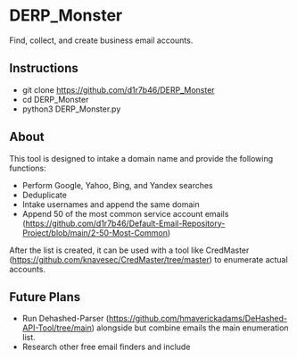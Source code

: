# DERP_Monster
Find, collect, and create business email accounts.

## Instructions
- git clone https://github.com/d1r7b46/DERP_Monster
- cd DERP_Monster
- python3 DERP_Monster.py

## About
This tool is designed to intake a domain name and provide the following functions:
- Perform Google, Yahoo, Bing, and Yandex searches
- Deduplicate
- Intake usernames and append the same domain
- Append 50 of the most common service account emails (https://github.com/d1r7b46/Default-Email-Repository-Project/blob/main/2-50-Most-Common)

After the list is created, it can be used with a tool like CredMaster (https://github.com/knavesec/CredMaster/tree/master) to enumerate actual accounts.

## Future Plans
- Run Dehashed-Parser (https://github.com/hmaverickadams/DeHashed-API-Tool/tree/main) alongside but combine emails the main enumeration list.
- Research other free email finders and include
